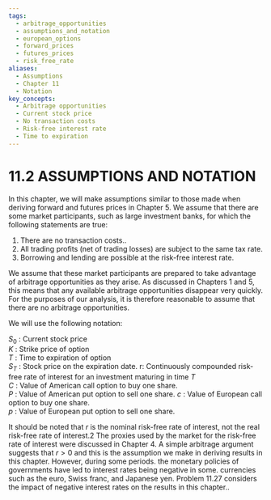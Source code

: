 ```yaml
---
tags:
  - arbitrage_opportunities
  - assumptions_and_notation
  - european_options
  - forward_prices
  - futures_prices
  - risk_free_rate
aliases:
  - Assumptions
  - Chapter 11
  - Notation
key_concepts:
  - Arbitrage opportunities
  - Current stock price
  - No transaction costs
  - Risk-free interest rate
  - Time to expiration
---
```


# 11.2 ASSUMPTIONS AND NOTATION  

In this chapter, we will make assumptions similar to those made when deriving forward and futures prices in Chapter 5. We assume that there are some market participants, such as large investment banks, for which the following statements are true:  

1. There are no transaction costs..   
2. All trading profits (net of trading losses) are subject to the same tax rate.   
3. Borrowing and lending are possible at the risk-free interest rate.  

We assume that these market participants are prepared to take advantage of arbitrage opportunities as they arise. As discussed in Chapters 1 and 5, this means that any available arbitrage opportunities disappear very quickly. For the purposes of our analysis, it is therefore reasonable to assume that there are no arbitrage opportunities.  

We will use the following notation:  

$S_{0}$ : Current stock price   
$K$ : Strike price of option   
$T$ : Time to expiration of option   
$S_{T}$ : Stock price on the expiration date. r: Continuously compounded risk-free rate of interest for an investment maturing in time $T$   
$C$ : Value of American call option to buy one share.   
$P$ : Value of American put option to sell one share. $c$ : Value of European call option to buy one share.   
$p$ : Value of European put option to sell one share.  

It should be noted that $r$ is the nominal risk-free rate of interest, not the real risk-free rate of interest.2 The proxies used by the market for the risk-free rate of interest were discussed in Chapter 4. A simple arbitrage argument suggests that $r>0$ and this is the assumption we make in deriving results in this chapter. However, during some periods. the monetary policies of governments have led to interest rates being negative in some. currencies such as the euro, Swiss franc, and Japanese yen. Problem 11.27 considers the impact of negative interest rates on the results in this chapter..  
